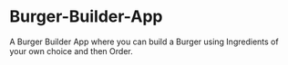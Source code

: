 # Burger-Builder-App
A Burger Builder App where you can build a Burger using Ingredients of your own choice and then Order. 
